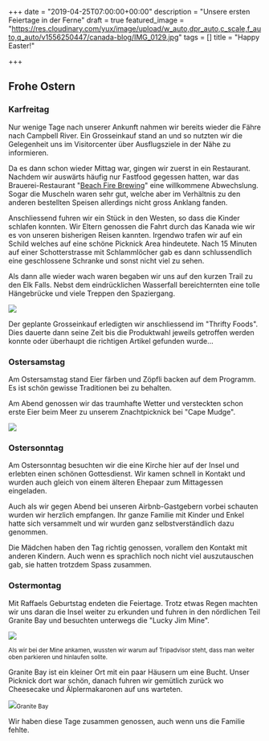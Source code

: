+++
date = "2019-04-25T07:00:00+00:00"
description = "Unsere ersten Feiertage in der Ferne"
draft = true
featured_image = "https://res.cloudinary.com/yux/image/upload/w_auto,dpr_auto,c_scale,f_auto,q_auto/v1556250447/canada-blog/IMG_0129.jpg"
tags = []
title = "Happy Easter!"

+++
## Frohe Ostern

### Karfreitag

Nur wenige Tage nach unserer Ankunft nahmen wir bereits wieder die Fähre nach Campbell River. Ein Grosseinkauf stand an und so nutzten wir die Gelegenheit uns im Visitorcenter über Ausflugsziele in der Nähe zu informieren.

Da es dann schon wieder Mittag war, gingen wir zuerst in ein Restaurant. Nachdem wir auswärts häufig nur Fastfood gegessen hatten, war das Brauerei-Restaurant "[Beach Fire Brewing](https://beachfirebrewing.ca)"  eine willkommene Abwechslung. Sogar die Muscheln waren sehr gut, welche aber im Verhältnis zu den anderen bestellten Speisen allerdings nicht gross Anklang fanden.

Anschliessend fuhren wir ein Stück in den Westen, so dass die Kinder schlafen konnten. Wir Eltern genossen die Fahrt durch das Kanada wie wir es von unseren bisherigen Reisen kannten. Irgendwo trafen wir auf ein Schild welches auf eine schöne Picknick Area hindeutete. Nach 15 Minuten auf einer Schotterstrasse mit Schlammlöcher gab es dann schlussendlich eine geschlossene Schranke und sonst nicht viel zu sehen.

Als dann alle wieder wach waren begaben wir uns auf den kurzen Trail zu den Elk Falls. Nebst dem eindrücklichen Wasserfall bereichternten eine tolle Hängebrücke und viele Treppen den Spaziergang.

![](https://res.cloudinary.com/yux/image/upload/w_auto,dpr_auto,c_scale,f_auto,q_auto/v1556250602/canada-blog/IMG_0147.jpg)

Der geplante Grosseinkauf erledigten wir anschliessend im "Thrifty Foods". Dies dauerte dann seine Zeit bis die Produktwahl jeweils getroffen werden konnte oder überhaupt die richtigen Artikel gefunden wurde...

### Ostersamstag

Am Ostersamstag stand Eier färben und Zöpfli backen auf dem Programm. Es ist schön gewisse Traditionen bei zu behalten.

Am Abend genossen wir das traumhafte Wetter und versteckten schon erste Eier beim Meer zu unserem Znachtpicknick bei "Cape Mudge".

![](https://res.cloudinary.com/yux/image/upload/w_auto,dpr_auto,c_scale,f_auto,q_auto/v1556250701/canada-blog/IMG_6912.jpg)

### Ostersonntag

Am Ostersonntag besuchten wir die eine Kirche hier auf der Insel und erlebten einen schönen Gottesdienst. Wir kamen schnell in Kontakt und wurden auch gleich von einem älteren Ehepaar zum Mittagessen eingeladen.

Auch als wir gegen Abend bei unseren Airbnb-Gastgebern vorbei schauten wurden wir herzlich empfangen. Ihr ganze Familie mit Kinder und Enkel hatte sich versammelt und wir wurden ganz selbstverständlich dazu genommen.

Die Mädchen haben den Tag richtig genossen, vorallem den Kontakt mit anderen Kindern. Auch wenn es sprachlich noch nicht viel auszutauschen gab, sie hatten trotzdem Spass zusammen.

### Ostermontag

Mit Raffaels Geburtstag endeten die Feiertage. Trotz etwas Regen machten wir uns daran die Insel weiter zu erkunden und fuhren in den nördlichen Teil Granite Bay und besuchten unterwegs die "Lucky Jim Mine".

![](https://res.cloudinary.com/yux/image/upload/w_auto,dpr_auto,c_scale,f_auto,q_auto/v1556255735/canada-blog/IMG_1496.jpg)

<small>Als wir bei der Mine ankamen, wussten wir warum auf Tripadvisor steht, dass man weiter oben parkieren und hinlaufen sollte.</small>

  
Granite Bay ist ein kleiner Ort mit ein paar Häusern um eine Bucht. Unser Picknick dort war schön, danach fuhren wir gemütlich zurück wo Cheesecake und Älplermakaronen auf uns warteten.

![](https://res.cloudinary.com/yux/image/upload/w_auto,dpr_auto,c_scale,f_auto,q_auto/v1556255826/canada-blog/IMG_1498.jpg)<small>Granite Bay</small>

Wir haben diese Tage zusammen genossen, auch wenn uns die Familie fehlte.